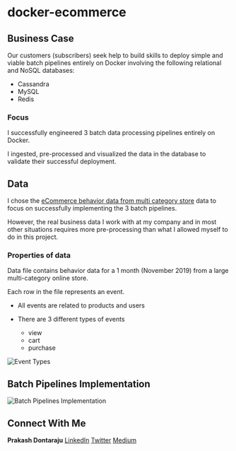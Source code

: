# docker-ecommerce

## Business Case

Our customers (subscribers) seek help to build skills to deploy simple and viable batch pipelines entirely on Docker involving the following relational and NoSQL databases:
* Cassandra
* MySQL
* Redis

 
### Focus

I successfully engineered 3 batch data processing pipelines entirely on Docker.

I ingested, pre-processed and visualized the data in the database to validate their successful deployment.

## Data

I chose the [eCommerce behavior data from multi category store](https://www.kaggle.com/mkechinov/ecommerce-behavior-data-from-multi-category-store) data to focus on successfully implementing the 3 batch pipelines.

However, the real business data I work with at my company and in most other situations requires more pre-processing than what I allowed myself to do in this project.

### Properties of data

 Data file contains behavior data for a 1 month (November 2019) from a large multi-category online store.
 
 Each row in the file represents an event.

* All events are related to products and users

* There are 3 different types of events
    * view
    * cart
    * purchase

![Event Types](https://github.com/prakashdontaraju/docker-ecommerce/data/event_types.png)

## Batch Pipelines Implementation

![Batch Pipelines Implementation](https://github.com/prakashdontaraju/docker-ecommerce/docker_pipeline.png)

## Connect With Me
**Prakash Dontaraju** [LinkedIn](https://www.linkedin.com/in/prakashdontaraju) [Twitter](https://twitter.com/WittyGrit) [Medium](https://medium.com/@wittygrit)
